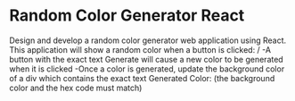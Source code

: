 # Random Color Generator React

Design and develop a random color generator web application using React. This application will show a random color when a button is clicked:
/
-A button with the exact text Generate will cause a new color to be generated when it is clicked
-Once a color is generated, update the background color of a div which contains the exact text Generated Color: <background color hex code> (the background color and the hex code must match)
